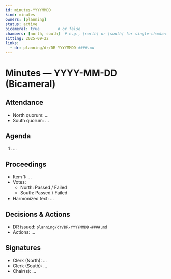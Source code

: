 ```yaml
---
id: minutes-YYYYMMDD
kind: minutes
owners: [planning]
status: active
bicameral: true        # or false
chambers: [north, south]  # e.g., [north] or [south] for single-chamber
sitting: 2025-09-22
links:
  - dr: planning/dr/DR-YYYYMMDD-####.md
---
```


# Minutes — YYYY-MM-DD (Bicameral)

## Attendance
- North quorum: …
- South quorum: …

## Agenda
1. …

## Proceedings
- Item 1: …
- Votes:
  - North: Passed / Failed
  - South: Passed / Failed
- Harmonized text: …

## Decisions & Actions
- DR issued: `planning/dr/DR-YYYYMMDD-####.md`
- Actions: …

## Signatures
- Clerk (North): …
- Clerk (South): …
- Chair(s): …
